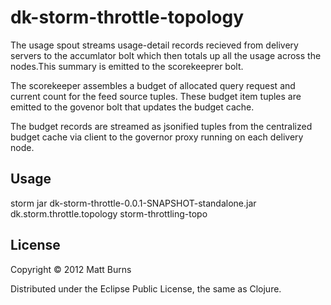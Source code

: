# dk-storm-throttle-topology

The usage spout streams usage-detail records recieved from delivery servers to the accumlator bolt which then totals up all the usage across the nodes.This summary is emitted to the scorekeeprer bolt.

The scorekeeper assembles a budget of allocated query request and current count for the feed source tuples. These budget item tuples are emitted to the govenor bolt that updates the budget cache.

The budget records are streamed as jsonified tuples from the centralized budget cache via client to the governor proxy running on each delivery node.

## Usage

storm jar dk-storm-throttle-0.0.1-SNAPSHOT-standalone.jar dk.storm.throttle.topology  storm-throttling-topo

## License

Copyright © 2012 Matt Burns

Distributed under the Eclipse Public License, the same as Clojure.
